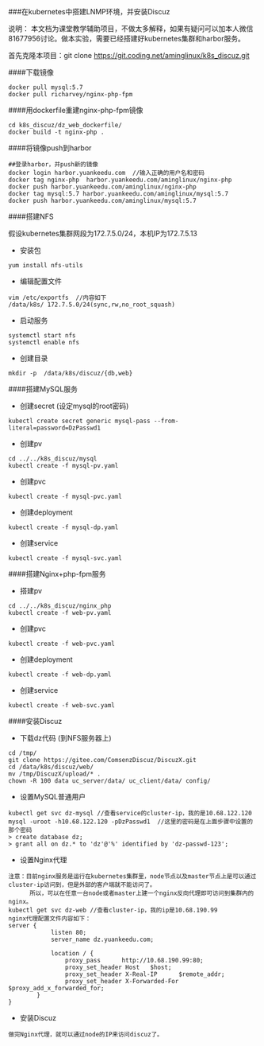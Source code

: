 ###在kubernetes中搭建LNMP环境，并安装Discuz

说明： 本文档为课堂教学辅助项目，不做太多解释，如果有疑问可以加本人微信81677956讨论。做本实验，需要已经搭建好kubernetes集群和harbor服务。

首先克隆本项目：git clone  https://git.coding.net/aminglinux/k8s_discuz.git

####下载镜像
```
docker pull mysql:5.7
docker pull richarvey/nginx-php-fpm
```

####用dockerfile重建nginx-php-fpm镜像
```
cd k8s_discuz/dz_web_dockerfile/
docker build -t nginx-php .

```

####将镜像push到harbor
```
##登录harbor，并push新的镜像
docker login harbor.yuankeedu.com  //输入正确的用户名和密码
docker tag nginx-php  harbor.yuankeedu.com/aminglinux/nginx-php
docker push harbor.yuankeedu.com/aminglinux/nginx-php
docker tag mysql:5.7 harbor.yuankeedu.com/aminglinux/mysql:5.7
docker push harbor.yuankeedu.com/aminglinux/mysql:5.7
```

####搭建NFS

假设kubernetes集群网段为172.7.5.0/24，本机IP为172.7.5.13
* 安装包
```
yum install nfs-utils
```
* 编辑配置文件
```
vim /etc/exportfs  //内容如下
/data/k8s/ 172.7.5.0/24(sync,rw,no_root_squash)
```
* 启动服务
```
systemctl start nfs
systemctl enable nfs
```
* 创建目录
```
mkdir -p  /data/k8s/discuz/{db,web}
```

####搭建MySQL服务
* 创建secret (设定mysql的root密码)
```
kubectl create secret generic mysql-pass --from-literal=password=DzPasswd1
```
* 创建pv
```
cd ../../k8s_discuz/mysql
kubectl create -f mysql-pv.yaml
```
* 创建pvc
```
kubectl create -f mysql-pvc.yaml
```
* 创建deployment
```
kubectl create -f mysql-dp.yaml 
```
* 创建service
```
kubectl create -f mysql-svc.yaml
```

####搭建Nginx+php-fpm服务
* 搭建pv
```
cd ../../k8s_discuz/nginx_php
kubectl create -f web-pv.yaml
```
* 创建pvc
```
kubectl create -f web-pvc.yaml
```
* 创建deployment
```
kubectl create -f web-dp.yaml 
```
* 创建service
```
kubectl create -f web-svc.yaml
```
####安装Discuz
* 下载dz代码 (到NFS服务器上)
```
cd /tmp/
git clone https://gitee.com/ComsenzDiscuz/DiscuzX.git
cd /data/k8s/discuz/web/
mv /tmp/DiscuzX/upload/* .
chown -R 100 data uc_server/data/ uc_client/data/ config/
```
* 设置MySQL普通用户
```
kubectl get svc dz-mysql //查看service的cluster-ip，我的是10.68.122.120
mysql -uroot -h10.68.122.120 -pDzPasswd1  //这里的密码是在上面步骤中设置的那个密码
> create database dz;
> grant all on dz.* to 'dz'@'%' identified by 'dz-passwd-123';
```
* 设置Nginx代理
```
注意：目前nginx服务是运行在kubernetes集群里，node节点以及master节点上是可以通过cluster-ip访问到，但是外部的客户端就不能访问了。
      所以，可以在任意一台node或者master上建一个nginx反向代理即可访问到集群内的nginx。
kubectl get svc dz-web //查看cluster-ip，我的ip是10.68.190.99
nginx代理配置文件内容如下：
server {
            listen 80;
            server_name dz.yuankeedu.com;

            location / {
                proxy_pass      http://10.68.190.99:80;
                proxy_set_header Host   $host;
                proxy_set_header X-Real-IP      $remote_addr;
                proxy_set_header X-Forwarded-For $proxy_add_x_forwarded_for;
        }
}
```

* 安装Discuz
```
做完Nginx代理，就可以通过node的IP来访问discuz了。
```